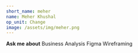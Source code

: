```yaml
---
short_name: meher
name: Meher Khushal
op_unit: Change
image: /assets/img/meher.png
---
```

**Ask me about**
Business Analysis
Figma
Wireframing
